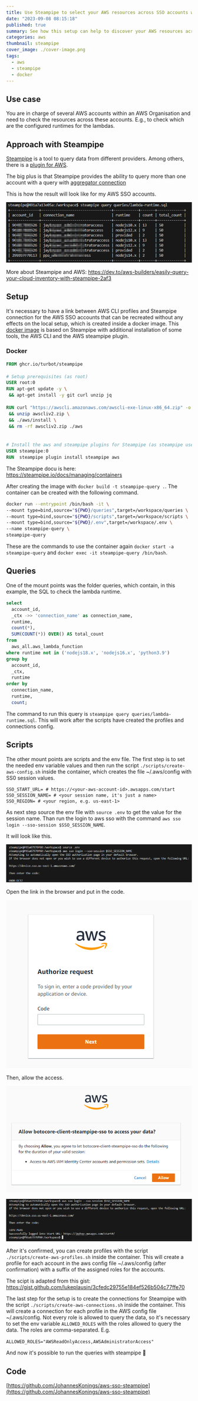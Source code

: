```yaml
---
title: Use Steampipe to select your AWS resources across SSO accounts with SQL
date: "2023-09-08 08:15:18"
published: true
summary: See how this setup can help to discover your AWS resources across all SSO accounts with a mix of Steampipe, docker, bash scripts, and AWS CLI
categories: aws
thumbnail: steampipe
cover_image: ./cover-image.png
tags:
  - aws
  - steampipe
  - docker
---
```


## Use case

You are in charge of several AWS accounts within an AWS Organisation and need to check the resources across these accounts. E.g., to check which are the configured runtimes for the lambdas.

## Approach with Steampipe

[Steampipe](https://steampipe.io/) is a tool to query data from different providers. Among others, there is a [plugin for AWS](https://hub.steampipe.io/plugins/turbot/aws).

The big plus is that Steampipe provides the ability to query more than one account with a query with [aggregator connection](https://steampipe.io/docs/managing/connections#using-aggregators)

This is how the result will look like for my AWS SSO accounts.

![query result](./query-result.png)

More about Steampipe and AWS: https://dev.to/aws-builders/easily-query-your-cloud-inventory-with-steampipe-2af3

## Setup

It's necessary to have a link between AWS CLI profiles and Steampipe connection for the AWS SSO accounts that can be recreated without any effects on the local setup, which is created inside a docker image. This [docker image](https://github.com/JohannesKonings/aws-sso-steampipe/blob/main/Dockerfile) is based on Steampipe with additional installation of some tools, the AWS CLI and the AWS steampipe plugin.

### Docker

```Dockerfile
FROM ghcr.io/turbot/steampipe

# Setup prerequisites (as root)
USER root:0
RUN apt-get update -y \
 && apt-get install -y git curl unzip jq

RUN curl "https://awscli.amazonaws.com/awscli-exe-linux-x86_64.zip" -o "awscliv2.zip" \
 && unzip awscliv2.zip \
 && ./aws/install \
 && rm -rf awscliv2.zip ./aws


# Install the aws and steampipe plugins for Steampipe (as steampipe user).
USER steampipe:0
RUN  steampipe plugin install steampipe aws
```

The Steampipe docu is here: https://steampipe.io/docs/managing/containers

After creating the image with `docker build -t steampipe-query .`. The container can be created with the following command.

```bash
docker run --entrypoint /bin/bash -it \
--mount type=bind,source="${PWD}/queries",target=/workspace/queries \
--mount type=bind,source="${PWD}/scripts",target=/workspace/scripts \
--mount type=bind,source="${PWD}/.env",target=/workspace/.env \
--name steampipe-query \
steampipe-query
```

These are the commands to use the container again `docker start -a steampipe-query` and `docker exec -it steampipe-query /bin/bash`.

## Queries

One of the mount points was the folder queries, which contain, in this example, the SQL to check the lambda runtime.

```SQL
select
  account_id,
  _ctx ->> 'connection_name' as connection_name,
  runtime,
  count(*),
  SUM(COUNT(*)) OVER() AS total_count
from
  aws_all.aws_lambda_function
where runtime not in ('nodejs18.x', 'nodejs16.x', 'python3.9')
group by
  account_id,
  _ctx,
  runtime
order by
  connection_name,
  runtime,
  count;
```

The command to run this query is `steampipe query queries/lambda-runtime.sql`. This will work after the scripts have created the profiles and connections config.

## Scripts

The other mount points are scripts and the env file. The first step is to set the needed env variable values and then run the script `./scripts/create-aws-config.sh` inside the container, which creates the file ~/.aws/config with SS0 session values.

```env
SSO_START_URL= # https://<your-aws-account-id>.awsapps.com/start
SSO_SESSION_NAME= # <your session name, it's just a name>
SSO_REGION= # <your region, e.g. us-east-1>
```

As next step source the env file with `source .env` to get the value for the session name. Than run the login to aws sso with the command `aws sso login --sso-session $SSO_SESSION_NAME`.

It will look like this.

![sso login](./sso-login.png)

Open the link in the browser and put in the code.

![authorize request](./authorize-request.png)

Then, allow the access.

![allow sso to access data](./allow-sso-to-access-data.png)

![successfully logged in](./successfully-logged-in.png)

After it's confirmed, you can create profiles with the script `./scripts/create-aws-profiles.sh` inside the container. This will create a profile for each account in the aws config file ~/.aws/config (after confirmation) with a suffix of the assigned roles for the accounts.

The scipt is adapted from this gist: https://gist.github.com/lukeplausin/3cfedc29755e184ef526b504c77ffe70

The last step for the setup is to create the connections for Steampipe with the script `./scripts/create-aws-connections.sh` inside the container. This will create a connection for each profile in the AWS config file ~/.aws/config.
Not every role is allowed to query the data, so it's necessary to set the env variable `ALLOWED_ROLES` with the roles allowed to query the data. The roles are comma-separated. E.g.

`ALLOWED_ROLES="AWSReadOnlyAccess,AWSAdministratorAccess"`

And now it's possible to run the queries with steampipe 🥳

## Code

[https://github.com/JohannesKonings/aws-sso-steampipe](https://github.com/JohannesKonings/aws-sso-steampipe)
